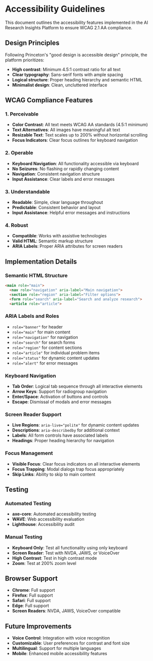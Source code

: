 # Accessibility Guidelines

This document outlines the accessibility features implemented in the AI Research Insights Platform to ensure WCAG 2.1 AA compliance.

## Design Principles

Following Princeton's "good design is accessible design" principle, the platform prioritizes:

- **High contrast**: Minimum 4.5:1 contrast ratio for all text
- **Clear typography**: Sans-serif fonts with ample spacing
- **Logical structure**: Proper heading hierarchy and semantic HTML
- **Minimalist design**: Clean, uncluttered interface

## WCAG Compliance Features

### 1. Perceivable

- **Color Contrast**: All text meets WCAG AA standards (4.5:1 minimum)
- **Text Alternatives**: All images have meaningful alt text
- **Resizable Text**: Text scales up to 200% without horizontal scrolling
- **Focus Indicators**: Clear focus outlines for keyboard navigation

### 2. Operable

- **Keyboard Navigation**: All functionality accessible via keyboard
- **No Seizures**: No flashing or rapidly changing content
- **Navigation**: Consistent navigation structure
- **Input Assistance**: Clear labels and error messages

### 3. Understandable

- **Readable**: Simple, clear language throughout
- **Predictable**: Consistent behavior and layout
- **Input Assistance**: Helpful error messages and instructions

### 4. Robust

- **Compatible**: Works with assistive technologies
- **Valid HTML**: Semantic markup structure
- **ARIA Labels**: Proper ARIA attributes for screen readers

## Implementation Details

### Semantic HTML Structure

```html
<main role="main">
  <nav role="navigation" aria-label="Main navigation">
  <section role="region" aria-label="Filter options">
  <form role="search" aria-label="Search and analyze research">
  <article role="article">
```

### ARIA Labels and Roles

- `role="banner"` for header
- `role="main"` for main content
- `role="navigation"` for navigation
- `role="search"` for search forms
- `role="region"` for content sections
- `role="article"` for individual problem items
- `role="status"` for dynamic content updates
- `role="alert"` for error messages

### Keyboard Navigation

- **Tab Order**: Logical tab sequence through all interactive elements
- **Arrow Keys**: Support for radiogroup navigation
- **Enter/Space**: Activation of buttons and controls
- **Escape**: Dismissal of modals and error messages

### Screen Reader Support

- **Live Regions**: `aria-live="polite"` for dynamic content updates
- **Descriptions**: `aria-describedby` for additional context
- **Labels**: All form controls have associated labels
- **Headings**: Proper heading hierarchy for navigation

### Focus Management

- **Visible Focus**: Clear focus indicators on all interactive elements
- **Focus Trapping**: Modal dialogs trap focus appropriately
- **Skip Links**: Ability to skip to main content

## Testing

### Automated Testing

- **axe-core**: Automated accessibility testing
- **WAVE**: Web accessibility evaluation
- **Lighthouse**: Accessibility audit

### Manual Testing

- **Keyboard Only**: Test all functionality using only keyboard
- **Screen Reader**: Test with NVDA, JAWS, or VoiceOver
- **High Contrast**: Test in high contrast mode
- **Zoom**: Test at 200% zoom level

## Browser Support

- **Chrome**: Full support
- **Firefox**: Full support
- **Safari**: Full support
- **Edge**: Full support
- **Screen Readers**: NVDA, JAWS, VoiceOver compatible

## Future Improvements

- **Voice Control**: Integration with voice recognition
- **Customizable**: User preferences for contrast and font size
- **Multilingual**: Support for multiple languages
- **Mobile**: Enhanced mobile accessibility features